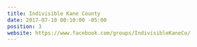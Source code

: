 ```yaml
---
title: Indivisible Kane County
date: 2017-07-10 00:10:00 -05:00
position: 3
website: https://www.facebook.com/groups/IndivisibleKaneCo/
---
```


